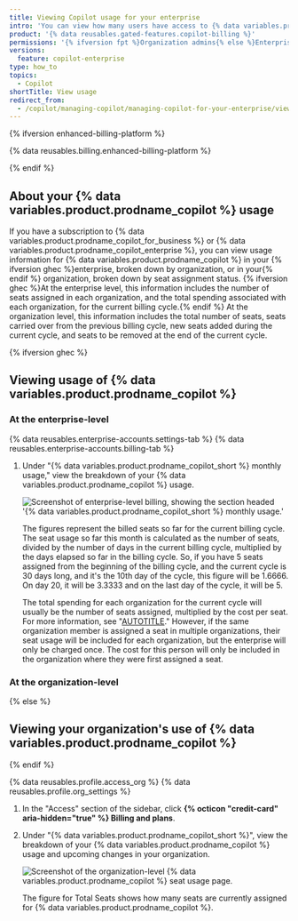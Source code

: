 ```yaml
---
title: Viewing Copilot usage for your enterprise
intro: 'You can view how many users have access to {% data variables.product.prodname_copilot %} across {% ifversion fpt %}your organization{% else %} all the organizations in your enterprise{% endif %}.'
product: '{% data reusables.gated-features.copilot-billing %}'
permissions: '{% ifversion fpt %}Organization admins{% else %}Enterprise owners{% endif %} can view usage for {% data variables.product.prodname_copilot %} in their {% ifversion fpt %}organization{% else %}enterprise{% endif %}.'
versions:
  feature: copilot-enterprise
type: how_to
topics:
  - Copilot
shortTitle: View usage
redirect_from:
  - /copilot/managing-copilot/managing-copilot-for-your-enterprise/viewing-your-github-copilot-usage
---
```


{% ifversion enhanced-billing-platform %}

{% data reusables.billing.enhanced-billing-platform %}

{% endif %}

## About your {% data variables.product.prodname_copilot %} usage

If you have a subscription to {% data variables.product.prodname_copilot_for_business %} or {% data variables.product.prodname_copilot_enterprise %}, you can view usage information for {% data variables.product.prodname_copilot %} in your {% ifversion ghec %}enterprise, broken down by organization, or in your{% endif %} organization, broken down by seat assignment status. {% ifversion ghec %}At the enterprise level, this information includes the number of seats assigned in each organization, and the total spending associated with each organization, for the current billing cycle.{% endif %} At the organization level, this information includes the total number of seats, seats carried over from the previous billing cycle, new seats added during the current cycle, and seats to be removed at the end of the current cycle.

{% ifversion ghec %}

## Viewing usage of {% data variables.product.prodname_copilot %}

### At the enterprise-level

{% data reusables.enterprise-accounts.settings-tab %}
{% data reusables.enterprise-accounts.billing-tab %}
1. Under "{% data variables.product.prodname_copilot_short %} monthly usage," view the breakdown of your {% data variables.product.prodname_copilot %} usage.

   ![Screenshot of enterprise-level billing, showing the section headed '{% data variables.product.prodname_copilot_short %} monthly usage.'](/assets/images/help/copilot/enterprise-level-seat-view.png)

   The figures represent the billed seats so far for the current billing cycle. The seat usage so far this month is calculated as the number of seats, divided by the number of days in the current billing cycle, multiplied by the days elapsed so far in the billing cycle. So, if you have 5 seats assigned from the beginning of the billing cycle, and the current cycle is 30 days long, and it's the 10th day of the cycle, this figure will be 1.6666. On day 20, it will be 3.3333 and on the last day of the cycle, it will be 5.

   The total spending for each organization for the current cycle will usually be the number of seats assigned, multiplied by the cost per seat. For more information, see "[AUTOTITLE](/billing/managing-billing-for-github-copilot/about-billing-for-github-copilot#about-billing-for-github-copilot-business-and-github-copilot-enterprise)." However, if the same organization member is assigned a seat in multiple organizations, their seat usage will be included for each organization, but the enterprise will only be charged once. The cost for this person will only be included in the organization where they were first assigned a seat.

### At the organization-level

{% else %}

## Viewing your organization's use of {% data variables.product.prodname_copilot %}

{% endif %}

{% data reusables.profile.access_org %}
{% data reusables.profile.org_settings %}
1. In the "Access" section of the sidebar, click **{% octicon "credit-card" aria-hidden="true" %} Billing and plans**.
1. Under "{% data variables.product.prodname_copilot_short %}", view the breakdown of your {% data variables.product.prodname_copilot %} usage and upcoming changes in your organization.

   ![Screenshot of the organization-level {% data variables.product.prodname_copilot %} seat usage page.](/assets/images/help/copilot/org-level-seat-view.png)

   The figure for Total Seats shows how many seats are currently assigned for {% data variables.product.prodname_copilot %}.
